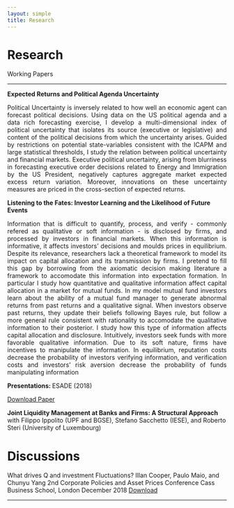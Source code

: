 ```yaml
---
layout: simple
title: Research
---
```



<style>
.hero-body .column {
	margin-bottom: 180px;
}

#email {
	text-align: center;
	font-size: 25px;
}
</style>

<script type="module">
// Forwards `subject` and `body` search params to the email link

const originalSearchParams = new URLSearchParams(location.search);
const element = document.querySelector('#email a');

const searchParams = new URLSearchParams();
if (originalSearchParams.has('subject')) {
	searchParams.set('subject', originalSearchParams.get('subject'));
}
if (originalSearchParams.has('body')) {
	searchParams.set('body', originalSearchParams.get('body'));
}

element.search = searchParams.toString();
</script>

# Research

Working Papers

---
<p style="text-align:justify"></p>

<p>
	<b>Expected Returns and Political Agenda Uncertainty </b> 
</p>
<p style="text-align:justify">Political Uncertainty is inversely related to how well an economic agent can forecast political decisions. Using data on the US political agenda and a data rich forecasting exercise, I develop a multi-dimensional index of political uncertainty that isolates its source (executive or legislative) and content of the political decisions from which the uncertainty arises. Guided by restrictions on potential state-variables consistent with the ICAPM and large statistical thresholds, I study the relation between political uncertainty and financial markets. Executive political uncertainty, arising from blurriness in forecasting executive order decisions related to Energy and Immigration by the US President, negatively captures aggregate market expected excess return variation. Moreover, innovations on these uncertainty measures are priced in the cross-section of expected returns.</p>


<p>
	<b>Listening to the Fates: Investor Learning and the Likelihood of Future Events</b>

</p>

<p style="text-align:justify">Information that is difficult to quantify, process, and verify - commonly refered as qualitative
or soft information - is disclosed by firms, and processed by investors in financial markets. When
this information is informative, it affects investors’ decisions and moulds prices in equilibrium.
Despite its relevance, researchers lack a theoretical framework to model its impact on capital
allocation and its transmission by firms. I pretend to fill this gap by borrowing from the axiomatic decision making literature a framework to accomodate this information into expectation
formation. In particular I study how quantitative and qualitative information affect capital allocation in a market for mutual funds. In my model mutual fund investors learn about the ability
of a mutual fund manager to generate abnormal returns from past returns and a qualitative
signal. When investors observe past returns, they update their beliefs following Bayes rule, but
follow a more general rule consistent with rationality to accomodate the qualitative information
to their posterior. I study how this type of information affects capital allocation and disclosure.
Intuitively, investors seek funds with more favorable qualitative information. Due to its soft
nature, firms have incentives to manipulate the information. In equilibrium, reputation costs
decrease the probability of investors verifying information, and verification costs and investors’
risk aversion decrease the probability of funds manipulating information</p>
<b>Presentations: </b> ESADE (2018)

<a href="https://papers.ssrn.com/sol3/papers.cfm?abstract_id=3320606"> Download Paper </a>

<p>
	<b> Joint Liquidity Management at Banks and Firms: 	A Structural Approach </b> with Filippo Ippolito (UPF and BGSE), Stefano Sacchetto (IESE), and Roberto Steri (University of Luxembourg)
</p>

# Discussions

What drives Q and investment Fluctuations?
Illan Cooper, Paulo Maio, and Chunyu Yang
2nd Corporate Policies and Asset Prices Conference
Cass Business School, London
December 2018
<a href="discussions/slides.pdf"> Download</a>

---


